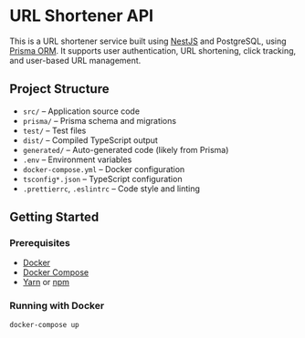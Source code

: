   # URL Shortener API

This is a URL shortener service built using [NestJS](https://nestjs.com/) and PostgreSQL, using [Prisma ORM](https://www.prisma.io/). It supports user authentication, URL shortening, click tracking, and user-based URL management.

##  Project Structure

- `src/` – Application source code
- `prisma/` – Prisma schema and migrations
- `test/` – Test files
- `dist/` – Compiled TypeScript output
- `generated/` – Auto-generated code (likely from Prisma)
- `.env` – Environment variables
- `docker-compose.yml` – Docker configuration
- `tsconfig*.json` – TypeScript configuration
- `.prettierrc`, `.eslintrc` – Code style and linting

## Getting Started

### Prerequisites

- [Docker](https://www.docker.com/)
- [Docker Compose](https://docs.docker.com/compose/)
- [Yarn](https://classic.yarnpkg.com/) or [npm](https://www.npmjs.com/)

### Running with Docker

```bash
docker-compose up
